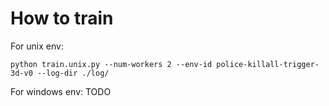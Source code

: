 # How to train

For unix env:
```
python train.unix.py --num-workers 2 --env-id police-killall-trigger-3d-v0 --log-dir ./log/

```


For windows env:
TODO

